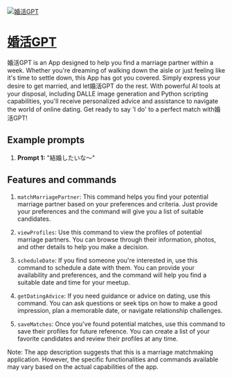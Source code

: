 [![婚活GPT](https://files.oaiusercontent.com/file-PC7td8U9sZ3YnLy8ixm59DkF?se=2123-10-18T14%3A45%3A48Z&sp=r&sv=2021-08-06&sr=b&rscc=max-age%3D31536000%2C%20immutable&rscd=attachment%3B%20filename%3D57acf99c-fa9a-43ef-a446-21fe857877b3.png&sig=vlCe/T%2BvymGPRXNxGRFI1bMfsLcRqRTXCidDA52IY0E%3D)](https://chat.openai.com/g/g-emiCREbSZ-hun-huo-gpt)

# [婚活GPT](https://chat.openai.com/g/g-emiCREbSZ-hun-huo-gpt)

婚活GPT is an App designed to help you find a marriage partner within a week. Whether you're dreaming of walking down the aisle or just feeling like it's time to settle down, this App has got you covered. Simply express your desire to get married, and let婚活GPT do the rest. With powerful AI tools at your disposal, including DALLE image generation and Python scripting capabilities, you'll receive personalized advice and assistance to navigate the world of online dating. Get ready to say 'I do' to a perfect match with婚活GPT!

## Example prompts

1. **Prompt 1:** "結婚したいな〜"

## Features and commands

1. `matchMarriagePartner`: This command helps you find your potential marriage partner based on your preferences and criteria. Just provide your preferences and the command will give you a list of suitable candidates.

2. `viewProfiles`: Use this command to view the profiles of potential marriage partners. You can browse through their information, photos, and other details to help you make a decision.

3. `scheduleDate`: If you find someone you're interested in, use this command to schedule a date with them. You can provide your availability and preferences, and the command will help you find a suitable date and time for your meetup.

4. `getDatingAdvice`: If you need guidance or advice on dating, use this command. You can ask questions or seek tips on how to make a good impression, plan a memorable date, or navigate relationship challenges.

5. `saveMatches`: Once you've found potential matches, use this command to save their profiles for future reference. You can create a list of your favorite candidates and review their profiles at any time.

Note: The app description suggests that this is a marriage matchmaking application. However, the specific functionalities and commands available may vary based on the actual capabilities of the app.